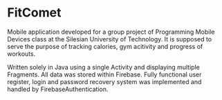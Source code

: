 # FitComet
Mobile application developed for a group project of Programming Mobile Devices class at the Silesian University of Technology.
It is supposed to serve the purpose of tracking calories, gym acitivity and progress of workouts.

Written solely in Java using a single Activity and displaying multiple Fragments. All data was stored within Firebase. Fully functional user register, login and password recovery system was implemented and handled by FirebaseAuthentication.
